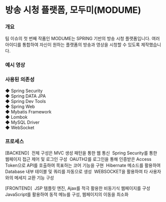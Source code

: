# 방송 시청 플랫폼, 모두미(MODUME)
### 개요
팀 이슈의 첫 번째 작품인 MODUME는 SPRING 기반의 방송 시청 플랫폼입니다. 여러 아이디를 통합하여 자신이 원하는 플랫폼의 방송과 영상을 시청할 수 있도록 제작했습니다.

### 예시 영상

### 사용된 의존성
◆ Spring Security</br>
◆ Spring DATA JPA</br>
◆ Spring Dev Tools</br>
◆ Spring Web</br>
◆ Mybatis Framework</br>
◆ Lombok</br>
◆ MySQL Driver</br>
◆ WebSocket</br>

### 프로세스
[BACKEND] 
전체 구성은 MVC 생성 패턴을 통한 웹 통신 
Spring Security를 통한 웹페이지 접근 제어 및 로그인 구성 
OAUTH2를 로그인을 통해 인증받은 Access Token으로 API를 호출하여 목표하는 코어 기능을 구현 
Hibernate 메소드를 활용하여 Database 내부 테이블 및 쿼리를 자동으로 생성 
WEBSOCKET을 활용하여 타 사용자와의 메세지 교환 기능 구성 

[FRONTEND] 
JSP 템플릿 엔진, Ajax를 적극 활용한 비동기식 웹페이지를 구성 
JavaScript를 활용하여 동적 메뉴를 구성, 웹페이지의 이동을 최소화
